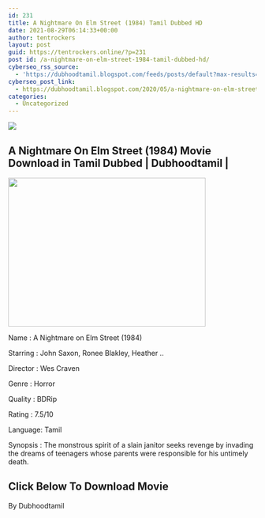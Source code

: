 ```yaml
---
id: 231
title: A Nightmare On Elm Street (1984) Tamil Dubbed HD
date: 2021-08-29T06:14:33+00:00
author: tentrockers
layout: post
guid: https://tentrockers.online/?p=231
post id: /a-nightmare-on-elm-street-1984-tamil-dubbed-hd/
cyberseo_rss_source:
  - 'https://dubhoodtamil.blogspot.com/feeds/posts/default?max-results=150&start-index=301'
cyberseo_post_link:
  - https://dubhoodtamil.blogspot.com/2020/05/a-nightmare-on-elm-street-1984-tamil.html
categories:
  - Uncategorized
---
```

<div class="media_block">
  <img src="https://1.bp.blogspot.com/-iIA8sJ83dM4/Xq1hZeLEU8I/AAAAAAAAA_4/JbmpfuOtOX4tne3inQ5gOaPWEICsnGOGACNcBGAsYHQ/s72-w400-h301-c/nightmareonelmstreet84.jpg" class="media_thumbnail" />
</div>

<div dir="ltr" trbidi="on" readability="12.821643286573">
  <h2>
    <span>A Nightmare On Elm Street (1984) Movie Download in Tamil Dubbed | Dubhoodtamil |</span>
  </h2>
  
  <div class="separator">
    <a href="https://1.bp.blogspot.com/-iIA8sJ83dM4/Xq1hZeLEU8I/AAAAAAAAA_4/JbmpfuOtOX4tne3inQ5gOaPWEICsnGOGACNcBGAsYHQ/s1600/nightmareonelmstreet84.jpg"><img loading="lazy" border="0" data-original-height="415" data-original-width="550" height="301" src="https://1.bp.blogspot.com/-iIA8sJ83dM4/Xq1hZeLEU8I/AAAAAAAAA_4/JbmpfuOtOX4tne3inQ5gOaPWEICsnGOGACNcBGAsYHQ/w400-h301/nightmareonelmstreet84.jpg" width="400" /></a>
  </div>
  
  <p>
    Name<span> </span>:<span> </span>A Nightmare on Elm Street (1984)&nbsp;
  </p>
  
  <p>
    Starring<span> </span>:<span> </span>John Saxon, Ronee Blakley, Heather ..&nbsp;
  </p>
  
  <p>
    Director<span> </span>:<span> </span>Wes Craven&nbsp;
  </p>
  
  <p>
    Genre<span> </span>:<span> </span>Horror&nbsp;
  </p>
  
  <p>
    Quality<span> </span>:<span> </span>BDRip&nbsp;
  </p>
  
  <p>
    Rating<span> </span>:<span> </span>7.5/10
  </p>
  
  <p>
    Language:<span> </span>Tamil
  </p>
  
  <p>
    Synopsis : The monstrous spirit of a slain janitor seeks revenge by invading the dreams of teenagers whose parents were responsible for his untimely death.
  </p>
  
  <h2>
    <b><span>Click Below To Download Movie</span></b>
  </h2>
  
  <p>
    By Dubhoodtamil
  </p>
</div>